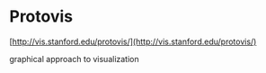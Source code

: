 <!--
id: 439294439
link: http://tumblr.atmos.org/post/439294439/protovis
slug: protovis
date: Wed Mar 10 2010 09:36:21 GMT-0800 (PST)
publish: 2010-03-010
tags: 
title: Protovis
-->


Protovis
========

[http://vis.stanford.edu/protovis/](http://vis.stanford.edu/protovis/)

graphical approach to visualization

